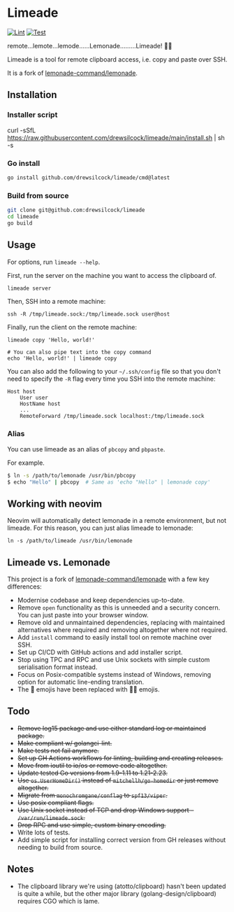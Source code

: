 # Limeade

[![Lint](https://github.com/drewsilcock/limeade/actions/workflows/lint.yaml/badge.svg)](https://github.com/drewsilcock/limeade/actions/workflows/lint.yaml)
[![Test](https://github.com/drewsilcock/limeade/actions/workflows/test.yaml/badge.svg)](https://github.com/drewsilcock/limeade/actions/workflows/test.yaml)

remote...lemote...lemode......Lemonade.........Limeade! 🍋‍🟩

Limeade is a tool for remote clipboard access, i.e. copy and paste over SSH.

It is a fork of [lemonade-command/lemonade](https://github.com/lemonade-command/lemonade).

## Installation

### Installer script

curl -sSfL https://raw.githubusercontent.com/drewsilcock/limeade/main/install.sh | sh -s

### Go install

```sh
go install github.com/drewsilcock/limeade/cmd@latest
```

### Build from source

```sh
git clone git@github.com:drewsilcock/limeade
cd limeade
go build
```

## Usage

For options, run `limeade --help`.

First, run the server on the machine you want to access the clipboard of.

```sh
limeade server
````

Then, SSH into a remote machine:

```shell
ssh -R /tmp/limeade.sock:/tmp/limeade.sock user@host
```

Finally, run the client on the remote machine:

```shell
limeade copy 'Hello, world!'

# You can also pipe text into the copy command
echo 'Hello, world!' | limeade copy
```

You can also add the following to your `~/.ssh/config` file so that you don't need to specify the `-R` flag every time you SSH into the remote machine:

```shell
Host host
    User user
    HostName host
    ...
    RemoteForward /tmp/limeade.sock localhost:/tmp/limeade.sock
```

### Alias

You can use limeade as an alias of `pbcopy` and `pbpaste`.

For example.

```sh
$ ln -s /path/to/lemonade /usr/bin/pbcopy
$ echo "Hello" | pbcopy  # Same as 'echo "Hello" | lemonade copy'
```

## Working with neovim

Neovim will automatically detect lemonade in a remote environment, but not limeade. For this reason, you can just alias limeade to lemonade:

```shell
ln -s /path/to/limeade /usr/bin/lemonade
```

## Limeade vs. Lemonade

This project is a fork of [lemonade-command/lemonade](https://github.com/lemonade-command/lemaonde) with a few key differences:

- Modernise codebase and keep dependencies up-to-date.
- Remove `open` functionality as this is unneeded and a security concern. You can just paste into your browser window.
- Remove old and unmaintained dependencies, replacing with maintained alternatives where required and removing altogether where not required.
- Add `install` command to easily install tool on remote machine over SSH.
- Set up CI/CD with GitHub actions and add installer script.
- Stop using TPC and RPC and use Unix sockets with simple custom serialisation format instead.
- Focus on Posix-compatible systems instead of Windows, removing option for automatic line-ending translation.
- The 🍋 emojis have been replaced with  🍋‍🟩 emojis.

## Todo

- ~~Remove log15 package and use either standard log or maintained package.~~
- ~~Make compliant w/ golangci-lint.~~
- ~~Make tests not fail anymore.~~
- ~~Set up GH Actions workflows for linting, building and creating releases.~~
- ~~Move from ioutil to io/os or remove code altogether.~~
- ~~Update tested Go versions from 1.9-1.11 to 1.21-2.23.~~
- ~~Use `os.UserHomeDir()` instead of `mitchellh/go-homedir` or just remove altogether.~~
- ~~Migrate from `monochromgane/conflag` to `spf13/viper`.~~
- ~~Use posix compliant flags.~~
- ~~Use Unix socket instead of TCP and drop Windows support – `/var/run/limeade.sock`.~~
- ~~Drop RPC and use simple, custom binary encoding.~~
- Write lots of tests.
- Add simple script for installing correct version from GH releases without needing to build from source.

## Notes

- The clipboard library we're using (atotto/clipboard) hasn't been updated is quite a while, but the other major library (golang-design/clipboard) requires CGO which is lame.